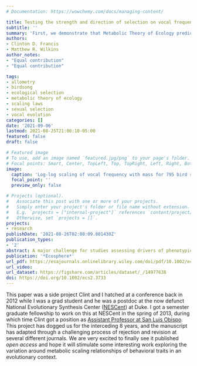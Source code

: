 ```yaml
---
# Documentation: https://wowchemy.com/docs/managing-content/

title: Testing the strength and direction of selection on vocal frequency using metabolic scaling theory
subtitle: ''
summary: 'First, we demonstrate that Metabolic Theory of Ecology predicts the relationship between the natural log of body size and natural log of vocal frequency across 795 bird species, controlling for phylogeny...'
authors:
- Clinton D. Francis
- Matthew R. Wilkins
author_notes:
- "Equal contribution"
- "Equal contribution"

tags:
- allometry
- birdsong
- ecological selection
- metabolic theory of ecology
- scaling laws
- sexual selection
- vocal evolution
categories: []
date: '2021-09-06'
lastmod: 2021-08-25T21:08:10-05:00
featured: false
draft: false

# Featured image
# To use, add an image named `featured.jpg/png` to your page's folder.
# Focal points: Smart, Center, TopLeft, Top, TopRight, Left, Right, BottomLeft, Bottom, BottomRight.
image:
  caption: 'Log-log scaling of vocal frequency with mass for 795 bird species'
  focal_point: ''
  preview_only: false

# Projects (optional).
#   Associate this post with one or more of your projects.
#   Simply enter your project's folder or file name without extension.
#   E.g. `projects = ["internal-project"]` references `content/project/deep-learning/index.md`.
#   Otherwise, set `projects = []`.
projects:
- research
publishDate: '2021-08-26T02:08:09.801430Z'
publication_types:
- '2'
abstract: A major challenge for studies assessing drivers of phenotypic divergence is the statistical comparison of taxa with unique, often unknown, evolutionary histories, and for which there are no clear expected trait values. Because many traits are fundamentally constrained by energy availability, we suggest that trait values predicted by scaling theories such as the metabolic theory of ecology (MTE) can provide baseline expectations. Here, we introduce a metabolic scaling-based approach to test theory involving the direction and magnitude of ecological and sexual selection, using vocal frequency as an example target of selection. First, we demonstrate that MTE predicts the relationship between the natural log of body size and natural log of vocal frequency across 795 bird species, controlling for phylogeny. Family-wide deviations in slope and intercepts from MTE estimates reveal taxa with potentially important differences in physiology or natural history. Further, species-level frequency deviations from MTE expectations are predicted by factors related to ecological and sexual selection and, in some cases, provide evidence that differs from current understanding of the direction of selection and identity of ecological selective agents. For example, our approach lends additional support to the findings from many cross-habitat studies that suggest that dense vegetation selects for lower frequency signals. However, our analysis also suggests that birds in non-forested environments vocalize at frequencies higher than expected based on MTE, prompting intriguing questions about the selective forces in non-forest environments that may act on vocal frequency. Additionally, vocal frequency deviates more strongly from MTE expectations among species with smaller repertoires and those with low levels of sexual dichromatism, complicating the use of these common sexual selection surrogates. Broad application of our metabolic scaling approach might provide an important complementary approach to understanding how selection shapes phenotypic evolution by offering a common baseline across studies and taxa and providing the basis to explore evolutionary trade-offs within and among multicomponent and multimodal traits.
publication: '*Ecosphere*'
url_pdf: https://esajournals.onlinelibrary.wiley.com/doi/pdf/10.1002/ecs2.3733
url_video:
url_dataset: https://figshare.com/articles/dataset/_/14977638
doi: https://doi.org/10.1002/ecs2.3733
---
```


This paper was a side project Clint and I hatched at a conference back in 2012 while I was a grad student and he was a postdoc at the now defunct National Evolutionary Synthesis Center ([NESCent](https://nescent.org/)) at Duke. I got a semester graduate fellowship to work on this at NESCent in the spring of 2013, during which time Clint got a position as [Assistant Professor at San Luis Obispo](https://bio.calpoly.edu/content/clinton-francis). This project has dogged us for the interceding 8 years, and the manuscript has adapted through a challenging process of rejection and revision at several different journals. We are very excited to finally see it published *open access* and hope it will stimulate some interesting work exploring the variation around metabolic scaling relationships of behavioral traits in an evolutionary context.
